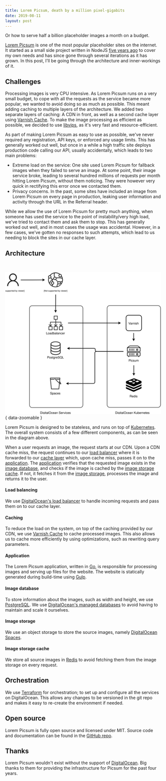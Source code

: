 ```yaml
---
title: Lorem Picsum, death by a million pixel-gigabits
date: 2019-08-11
layout: post
---
```


Or how to serve half a billion placeholder images a month on a budget.

[Lorem Picsum](https://picsum.photos) is one of the most popular placeholder sites on the internet. It started as a small side project written in NodeJS [five years ago](https://github.com/DMarby/picsum-photos/commit/a444d8d3f235c877ac3e3302d04de42388d6d619) to cover my own needs and has since gone through several iterations as it has grown. In this post, I'll be going through the architecture and inner-workings of it.
<!-- more -->

## Challenges
Processing images is very CPU intensive. As Lorem Picsum runs on a very small budget, to cope with all the requests as the service became more popular, we wanted to avoid doing so as much as possible. This meant adding caching to multiple layers of the architecture. We added two separate layers of caching: A CDN in front, as well as a second cache layer using [Varnish Cache](https://varnish-cache.org/).
To make the image processing as efficient as possible, we decided to use [libvips](https://libvips.github.io/libvips/), as it's very fast and resource-efficient.

As part of making Lorem Picsum as easy to use as possible, we've never required any registration, API keys, or enforced any usage limits.
This has generally worked out well, but once in a while a high traffic site deploys production code calling our API, usually accidentally, which leads to two main problems:
- Extreme load on the service: One site used Lorem Picsum for fallback images when they failed to serve an image. At some point, their image service broke, leading to several hundred millions of requests per month hitting Lorem Picsum, without them noticing. They were however very quick in rectifying this error once we contacted them.
- Privacy concerns. In the past, some sites have included an image from Lorem Picsum on every page in production, leaking user information and activity through the URL in the Referral header.

While we allow the use of Lorem Picsum for pretty much anything, when someone has used the service to the point of instability/very high load, we've tried to contact them and ask them to stop. This has generally worked out well, and in most cases the usage was accidental. However, in a few cases, we've gotten no responses to such attempts, which lead to us needing to block the sites in our cache layer.

## Architecture
<br/>

![img](../../images/lorem-ipsum-architecture.svg){ data-zoomable }

Lorem Picsum is designed to be stateless, and runs on top of [Kubernetes](https://kubernetes.io/). The overall system consists of a few different components, as can be seen in the diagram above.

When a user requests an image, the request starts at our CDN. Upon a CDN cache miss, the request continues to our [load balancer](#load-balancer) where it is forwarded to our [cache layer](#caching) which, upon cache miss, passes it on to the [application](#application). 
The [application](#application) verifies that the requested image exists in the [image database](#image-database), and checks if the image is cached by the [image storage cache](#image-storage-cache). If not, it fetches it from the [image storage](#image-storage), processes the image and returns it to the user.

#### Load balancing
We use [DigitalOcean's load balancer](https://www.digitalocean.com/products/load-balancer/) to handle incoming requests and pass them on to our cache layer.

#### Caching
To reduce the load on the system, on top of the caching provided by our CDN, we use [Varnish Cache](https://varnish-cache.org/) to cache processed images.
This also allows us to cache more efficiently by using optimizations, such as rewriting query parameters.

#### Application
The Lorem Picsum application, written in [Go](https://golang.org/), is responsible for processing images and serving up files for the website.
The website is statically generated during build-time using [Gulp](https://gulpjs.com/).

#### Image database
To store information about the images, such as width and height, we use [PostgreSQL](https://www.postgresql.org/). We use [DigitalOcean's managed databases](https://www.digitalocean.com/products/managed-databases) to avoid having to maintain and scale it ourselves.

#### Image storage
We use an object storage to store the source images, namely [DigitalOcean Spaces](https://www.digitalocean.com/products/spaces/).

#### Image storage cache
We store all source images in [Redis](https://redis.io/) to avoid fetching them from the image storage on every request.

## Orchestration
We use [Terraform](https://www.terraform.io/) for orchestration; to set up and configure all the services on DigitalOcean.
This allows any changes to be versioned in the git repo and makes it easy to re-create the environment if needed.

## Open source
Lorem Picsum is fully open source and licensed under MIT. 
Source code and documentation can be found in the [GitHub repo](https://github.com/DMarby/picsum-photos).

## Thanks
Lorem Picsum wouldn't exist without the support of [DigitalOcean](https://www.digitalocean.com). 
Big thanks to them for providing the infrastructure for Picsum for the past four years.
